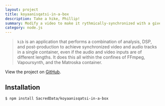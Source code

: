 ```yaml
---
layout: project
title: koyaanisqatsi-in-a-box
description: Take a hike, Phillip!
summary: Modify a video to make it rythmically-synchronized with a given audio track.
category: node.js
---
```

> `kib` is an application that performs a combination of analysis, DSP, and post-production to achieve synchronized video and audio tracks in a single container, even if the audio and video inputs are of different lengths. It does this all within the confines of FFmpeg, Vapoursynth, and the Matroska container.

View the project on [GitHub](https://github.com/SacredData/koyaanisqatsi-in-a-box).

## Installation

```sh
$ npm install SacredData/koyaanisqatsi-in-a-box
```

